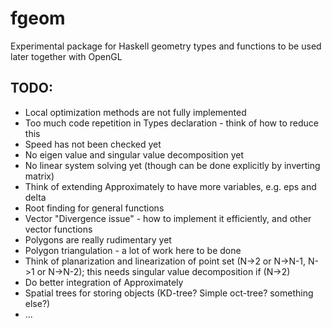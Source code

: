 # fgeom
Experimental package for Haskell geometry types and functions to be used later together with OpenGL

## TODO:

* Local optimization methods are not fully implemented
* Too much code repetition in Types declaration - think of how to reduce this
* Speed has not been checked yet
* No eigen value and singular value decomposition yet
* No linear system solving yet (though can be done explicitly by inverting matrix)
* Think of extending Approximately to have more variables, e.g. eps and delta
* Root finding for general functions
* Vector "Divergence issue" - how to implement it efficiently, and other vector functions
* Polygons are really rudimentary yet
* Polygon triangulation - a lot of work here to be done
* Think of planarization and linearization of point set (N->2 or N->N-1, N->1 or N->N-2); this needs singular value decomposition if (N->2)
* Do better integration of Approximately
* Spatial trees for storing objects (KD-tree? Simple oct-tree? something else?)
* ...

